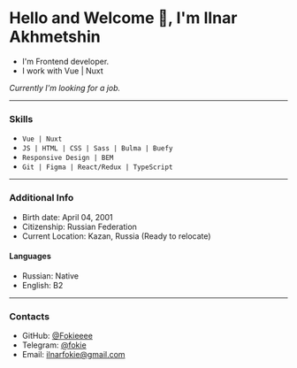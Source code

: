 # **Hello and Welcome 👋, I'm Ilnar Akhmetshin**

- I'm Frontend developer.
- I work with Vue | Nuxt

_Currently I'm looking for a job._

---

### **Skills**

- `Vue | Nuxt `
- `JS | HTML | CSS | Sass | Bulma | Buefy `
- `Responsive Design | BEM`
- `Git | Figma | React/Redux | TypeScript `

---

<!--#### **Best Projects**

* **[Pictures Store | React and TypeScript](https://github.com/Fokieeee/pictures-store-react-ts)**  
  Choose favorite picture and place the order. Fetching pictures API. Using UseReducer for cart Component. Adaptive Design. 

* **[Quiz Game | React](https://github.com/Fokieeee/quizz-game-react)**  
  Fetching and decoding API. All questions are in one page. You can switch answer, and check the correct answer after checking results  

* **[Portfolio Website](https://github.com/Fokieeee/portfolio-website)**  
  This is my Portfolio site with responsive design and BEM metodology --->


### **Additional Info**

- Birth date: April 04, 2001
- Citizenship: Russian Federation
- Current Location: Kazan, Russia (Ready to relocate)

#### **Languages**

- Russian: Native
- English: B2

---

### **Contacts**

- GitHub: [@Fokieeee](https://github.com/Fokieeee)
- Telegram: [@fokie](https://t.me/fokie)
- Email: [ilnarfokie@gmail.com](mailto:ilnarfokie@gmail.com)


